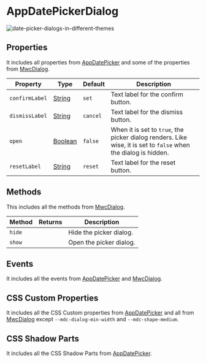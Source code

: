 # AppDatePickerDialog

![date-picker-dialogs-in-different-themes](https://user-images.githubusercontent.com/10607759/158062977-1c25555d-8596-408a-b612-d55e53c6990e.png)



## Properties

It includes all properties from [AppDatePicker](app-date-picker-properties-url) and some of the properties from [MwcDialog](mwc-dialog-properties-url).

| Property | Type | Default | Description |
| --- | --- | --- | --- |
| `confirmLabel` | [String] | `set` | Text label for the confirm button. |
| `dismissLabel` | [String] | `cancel` | Text label for the dismiss button. |
| `open` | [Boolean] | `false` | When it is set to `true`, the picker dialog renders. Like wise, it is set to `false` when the dialog is hidden. |
| `resetLabel` | [String] | `reset` | Text label for the reset button. |



## Methods

This includes all the methods from [MwcDialog](mwc-dialog-methods-url).

| Method | Returns | Description |
| --- | --- | --- |
| `hide` | | Hide the picker dialog. |
| `show` | | Open the picker dialog. |



## Events

It includes all the events from [AppDatePicker](app-date-picker-events-url) and [MwcDialog](mwc-dialog-events-url).



## CSS Custom Properties

It includes all the CSS Custom properties from [AppDatePicker](app-date-picker-css-custom-properties-url) and all from [MwcDialog](mwc-dialog-css-custom-properties-url) except `--mdc-dialog-min-width` and `--mdc-shape-medium`.



## CSS Shadow Parts

It includes all the CSS Shadow Parts from [AppDatePicker](app-date-picker-css-shadow-parts-url).



<!-- References -->
[1970-01-01]: https://en.wikipedia.org/wiki/Epoch_(computing)
[app-date-picker-css-custom-properties-url]: /docs/app-date-picker.md#css-custom-properties
[app-date-picker-events-url]: /docs/app-date-picker.md#events
[app-date-picker-properties-url]: /docs/app-date-picker.md#properties
[app-date-picker-css-shadow-parts-url]: /docs/app-date-picker.md#css-shadow-parts
[AppDatePicker]: /docs/app-date-picker.md
[ECMAScript epoch]: https://developer.mozilla.org/en-US/docs/Web/JavaScript/Reference/Global_Objects/Date#the_ecmascript_epoch_and_timestamps
[ISO 639]: https://en.wikipedia.org/wiki/ISO_639
[ISO 8601 date and time format]: https://en.wikipedia.org/wiki/ISO_8601
[mwc-dialog-css-custom-properties-url]: https://github.com/material-components/material-web/tree/master/packages/dialog#css-custom-properties
[mwc-dialog-events-url]: https://github.com/material-components/material-web/tree/master/packages/dialog#events
[mwc-dialog-methods-url]: https://github.com/material-components/material-web/tree/master/packages/dialog#methods
[mwc-dialog-properties-url]: https://github.com/material-components/material-web/tree/master/packages/dialog#propertiesattributes

<!-- MDN references -->
[Boolean]: https://developer.mozilla.org/en-US/docs/Web/JavaScript/Reference/Global_Objects/Boolean
[Date]: https://developer.mozilla.org/en-US/docs/Web/JavaScript/Reference/Global_Objects/Date
[Number]: https://developer.mozilla.org/en-US/docs/Web/JavaScript/Reference/Global_Objects/Number
[String]: https://developer.mozilla.org/en-US/docs/Web/JavaScript/Reference/Global_Objects/String
